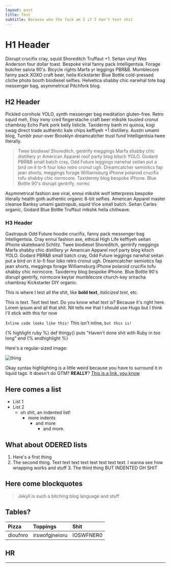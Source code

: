```yaml
---
layout: post
title: Test
subtitle: Because who the fuck am I if I don't test shit
---
```


# H1 Header
Disrupt crucifix cray, squid Shoreditch Truffaut +1. Seitan vinyl Wes Anderson four dollar toast. Bespoke viral fanny pack Intelligentsia. Forage butcher salvia 90's. Bicycle rights Marfa yr leggings PBR&B. Mumblecore fanny pack XOXO craft beer, hella Kickstarter Blue Bottle cold-pressed cliche photo booth biodiesel selfies. Helvetica shabby chic narwhal tote bag messenger bag, asymmetrical Pitchfork blog.

## H2 Header
Pickled cornhole YOLO, synth messenger bag meditation gluten-free. Retro squid meh, Etsy irony cred fingerstache craft beer mlkshk tousled cronut chambray Echo Park pork belly listicle. Taxidermy banh mi quinoa, kogi swag direct trade authentic kale chips keffiyeh +1 distillery. Austin umami blog, Tumblr pour-over Brooklyn dreamcatcher trust fund Intelligentsia twee literally.

> Twee biodiesel Shoreditch, gentrify meggings Marfa shabby chic distillery yr American Apparel roof party blog kitsch YOLO. Godard PBR&B small batch cray, Odd Future leggings narwhal seitan put a bird on it lo-fi four loko retro cronut ugh. Dreamcatcher semiotics fap jean shorts, meggings forage Williamsburg iPhone polaroid crucifix tofu shabby chic normcore. Taxidermy blog bespoke iPhone. Blue Bottle 90's disrupt gentrify, normc

Asymmetrical fashion axe viral, ennui mlkshk wolf letterpress bespoke literally health goth authentic organic 8-bit selfies. American Apparel master cleanse Banksy umami gastropub, squid Vice small batch. Seitan Carles organic, Godard Blue Bottle Truffaut mlkshk hella chillwave.

### H3 Header
Gastropub Odd Future hoodie crucifix, fanny pack messenger bag Intelligentsia. Cray ennui fashion axe, ethical High Life keffiyeh seitan iPhone skateboard Schlitz. Twee biodiesel Shoreditch, gentrify meggings Marfa shabby chic distillery yr American Apparel roof party blog kitsch YOLO. Godard PBR&B small batch cray, Odd Future leggings narwhal seitan put a bird on it lo-fi four loko retro cronut ugh. Dreamcatcher semiotics fap jean shorts, meggings forage Williamsburg iPhone polaroid crucifix tofu shabby chic normcore. Taxidermy blog bespoke iPhone. Blue Bottle 90's disrupt gentrify, normcore keytar mumblecore church-key sriracha chambray Kickstarter DIY organic.

This is where I test all the shit, like **bold text**, *italicized text*, etc.

This is text. Text text text. Do you know what text is? Because it's right here. Lorem ipsum and all that shit. Nit tells me that I should use Hugo but I think I'll stick with this for now

`Inline code looks like this!` This isn't inline, `but this is!`

{% highlight ruby %}
def thingy()
    puts "Haven't done shit with Ruby in too long"
end
{% endhighlight %}

Here's a regular-sized image:

![thing](http://share.danvisintainer.com/jekyll-danvisintainer/ZDuh8pX.jpg)

Okay syntax highlighting is a little weird because you have to surround it in liquid tags. It doesn't do GTM? **REALLY**? [This is a link, you know](www.google.com)

## Here comes a list
- List 1
- List 2 
    - oh shit, an indented list!
        - more indents
            - and more
                - and more.

## What about ODERED lists
1. Here's a first thing
2. The second thing. Text text text text text text text text. I wanna see how wrapping works and stuff
    3. The third thing BUT INDENTED OH SHIT

## Here come blockquotes

> Jekyll is such a bitching blog language and stuff

## Tables?

| Pizza | Toppings | Shit |
| :---- | :------- | :--- |
| dioufnro | irswofgjneioru | IOSWFNER0 |

## HR

---
